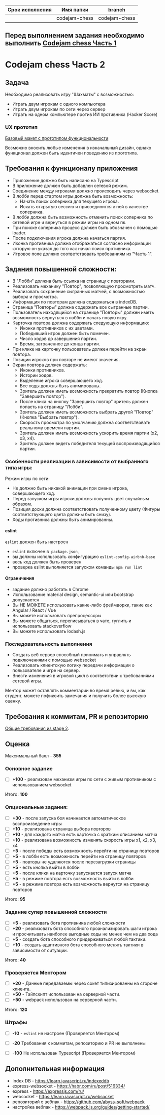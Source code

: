 | Срок исполнения | Имя папки | branch |
| ----------- | ------------- | ------------- |
|  | codejam-chess | codejam-chess |

## Перед выполнением задания необходимо выполнить [Codejam chess Часть 1](codejam-chess-part-one.md)

# Codejam chess Часть 2

## Задача

Необходимо реализовать игру "Шахматы" с возможностью:
- Играть двум игрокам с одного компьютера
- Играть двум игрокам по сети через сервер
- Играть на одном компьютере против ИИ противника (Hacker Score)

### UX прототип

[Базовый макет с прототипом функциональности](https://www.figma.com/file/evlqVrepoIieC5KiVcRFYt/Chess)

Возможно вносить любые изменения в изначальный дизайн, однако функционал должен быть идентичен поведению из прототипа.

## Требования к функционалу приложения

* Приложение должно быть написано на Typescript
* В приложение должен быть добавлен сетевой режим.
* Соединение между игроками должно происходить через websocket.
* В лобби перед стартом игры должна быть возможность:
    * Начать поиск соперника для текущего игрока.
    * Искать открытую сессию и присоединится к ней в качестве соперника.
* В лобби должна быть возможность отменить поиск соперника по сетевой игре и вернуться в режим игры на одном пк.
* При поиске соперника процесс должен быть обозначен с помощью loader.
* После подключения игрока должна начаться партия.
* Иконка противника должна отображаться согласно информации которую он указал до того как начал поиск противника.
* Игровое поле должно соответствовать требованиям из "Часть 1".

## Задания повышенной сложности:

* В "Лобби" должна быть ссылка на страницу с повторами.
* Реализовать механику "Повтор", позволяющую просмотреть матч.
* Реализовать сохранение сыгранных матчей, с возможностью выбора и просмотра.
* Информация по повторам должна содержаться в indexDB.
* Страница "Повторы" должна содержать все сыгранные партии.
* Пользователь находящийся на странице "Повторы" должен иметь возможность вернуться в лобби и начать новую игру.
* Карточка повтора должна содержать следующую информацию:
    * Иконки противников с их цветами.
    * Победивший игрок должен быть помечен.
    * Число ходов до завершения партии.
    * Время, затраченное до конца партии.
* При клике на карточку пользователь должен перейти на экран повтора.
* Позиции игроков при повторе не имеют значения.
* Экран повтора должен содержать:    
    * Иконки противников.
    * Истории ходов.
    * Выделение игрока совершающего ход.
    * Все ходы должны быть анимированы.
    * Зритель должен иметь возможность прекратить повтор (Кнопка "Завершить повтор"). 
    * После клика на кнопку "Завершить повтор" зритель должен попасть на страницу "Лобби".
    * Зритель должен иметь возможность выбрать другой "Повтор" (Кнопка "Выбрать повтор"). 
    * Скорость просмотра по умолчанию должна соответствовать реальному времени партии.
    * Зритель должен иметь возможность ускорить время партии (x2, x3, x4).
    * Зритель должен видеть победителя текущей воспроизводящийся партии.   

### Особенности реализации в зависимости от выбранного типа игры:

Режим игры по сети:
* Не должно быть никакой анимации при смене игрока, совершающего ход.
* Перед запуском игры игроки должны получить цвет случайным образом.
* Позиция доски должна соответствовать полученному цвету (Фигуры соответствующего цвета должны быть снизу).
* Ходы противника должны быть анимированны.

#### eslint
`eslint` должен быть настроен

- `eslint` включен в` package.json`,
- вы должны использовать конфигурацию `eslint-config-airbnb-base`
- весь код должен быть проверен
- проверка eslint выполняется запуском команды `npm run lint`

#### Ограничения
- задание должно работать в Chrome
- Использование material design, semantic-ui или bootstrap допускается
- Вы НЕ МОЖЕТЕ использовать какие-либо фреймворки, такие как Angular / React / Vue
- Вы можете использовать препроцессоры
- Вы можете общаться, переписываться в чате, гуглить и использовать stackoverflow
- Вы можете использовать lodash.js

### Последовательность выполнения

- Создать веб сервер способный принимать и управлять подключениями с помощью websocket
- Реализовать клиентскую логику передачи информации о пользователе и игре на сервер.
- Внести изменения в игровой цикл в соответствии с требованиями сетевой игры.

Ментор может оставлять комментарии во время ревью, и вы, как студент, можете пофиксить замечания и получить более высокую оценку.

## Требования к коммитам, PR и репозиторию

[Общие требования из stage 2](https://github.com/rolling-scopes-school/docs/blob/master/docs/stage2.md).

## Оценка

Максимальный балл - **355**

### Основное задание

- [ ] **+100** - реализован механизм игры по сети с живым противником с использованием websocket 

Итого: **100**

### Опциональные задания: 

- [ ] **+30** - после запуска боя начинается автоматическое воспроизведение игры
- [ ] **+10** - реализована страница выбора повторов
- [ ] **+10** - для каждого матча есть карточка с кратким описанием матча
- [ ] **+10** - реализована возможность изменять скорость игры x1, x2, x3, x4
- [ ] **+5** - после победы есть возможность перейти на страницу повторов
- [ ] **+5** - в лобби есть возможность перейти на страницу повторов
- [ ] **+5** - повторы не удаляются после перезагрузки страницы 
- [ ] **+5** - есть кнопка выйти в лобби
- [ ] **+5** - после клики на карточку запускается запуск матча
- [ ] **+5** - в режиме повтора есть возможность выйти в лобби
- [ ] **+5** - в режиме повтора есть возможность вернутся на страницу повторов

Итого: **95**

### Задание супер повышенной сложности
- [ ] **+5** - реализовать бота противника любой сложности
- [ ] **+20** - реализовать бота способного проанализировать шаги игрока и просчитывать наиболее выгодные ходы не менее чем на два хода
- [ ] **+5** - создать бота способного придерживаться любой тактики.  
- [ ] **+10** - создать адаптивного бота способного менять тактики в зависимости от ситуации.

Итого: **40**

### Проверяется Ментором
- [ ] **+20** - Данные передаваемы через сокет типизированны на стороне клиента.
- [ ] **+50** - Тайпскипт использован на серверной части.
- [ ] **+50** - webpack использован на серверной части.

Итого: **120**

### Штрафы
- [ ] **-10** - `eslint` не настроен (Проверяется Ментором)
- [ ] **-20** Требования к коммитам, репозиторию и PR не выполнены
- [ ] **-100** Не использован Typescript (Проверяется Ментором)


## Дополнительная информация
- Index DB - https://learn.javascript.ru/indexeddb
- express-websocket - https://habr.com/ru/post/516334/
- express - https://expressjs.com/ru/
- websocket - https://learn.javascript.ru/websocket
- репозиторий с вебпак - https://github.com/abyss-soft/webpack
- настройка вебпак - https://webpack.js.org/guides/getting-started/
